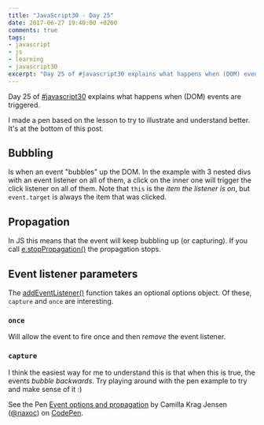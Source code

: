 ```yaml
---
title: "JavaScript30 - Day 25"
date: 2017-06-27 19:40:00 +0200
comments: true
tags:
- javascript
- js
- learning
- javascript30
excerpt: "Day 25 of #javascript30 explains what happens when (DOM) events are triggered"
---
```

Day 25 of [#javascript30](https://javascript30.com) explains what happens when (DOM) events are triggered.

I made a pen based on the lesson to try to illustrate and understand better. It's at the bottom of this post.

## Bubbling
Is when an event "bubbles" up the DOM. In the example with 3 nested divs with an event listener on all of them, a click on the inner one will trigger the click listener on all of them. Note that `this` is the _item the listener is on_, but `event.target` is always the item that was clicked.

## Propagation
In JS this means that the event will keep bubbling up (or capturing). If you call [e.stopPropagation()](https://developer.mozilla.org/en-US/docs/Web/API/Event/stopPropagation) the propagation stops.

## Event listener parameters
The [addEventListener()](https://developer.mozilla.org/en-US/docs/Web/API/EventTarget/addEventListener#Parameters) function takes an optional options object. Of these, `capture` and `once` are interesting.

### `once`
Will allow the event to fire once and then _remove_ the event listener. 

### `capture`
I think the easiest way for me to understand this is that when this is true, the events _bubble backwards_. Try playing around with the pen example to try and make sense of it :)


<p data-height="450" data-theme-id="dark" data-slug-hash="yXPQNV" data-default-tab="js,result" data-user="naxoc" data-embed-version="2" data-pen-title="Event options and propagation" class="codepen">See the Pen <a href="https://codepen.io/naxoc/pen/yXPQNV/">Event options and propagation</a> by Camilla Krag Jensen (<a href="https://codepen.io/naxoc">@naxoc</a>) on <a href="https://codepen.io">CodePen</a>.</p>
<script async src="https://production-assets.codepen.io/assets/embed/ei.js"></script>